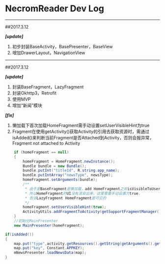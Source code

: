 # NecromReader Dev Log
---

##2017.3.12

***[update]***
 1. 初步封装BaseActivity，BasePresenter，BaseView
 2. 增加DrawerLayout，NavigationView


----------


##2017.3.12

***[update]***
1. 封装BaseFragment，LazyFragment
2. 封装Okhttp3，Retrofit
3. 使用MVP
4. 增加“新闻”模块

 ***[fix]***
 1. 懒加载下首次加载HomeFragment需手动设置setUserVisibleHint为true
 2. Fragment在使用getActivity()获取Activity的引用去获取资源时，需通过isAdded()来判断当前Fragment是否Attached到Activity，否则会报异常，Fragment not attached to Activity
```Java
    if (homeFragment == null)
    {
        homeFragment = HomeFragment.newInstance();
        Bundle bundle = new Bundle();
        bundle.putInt("titleId", R.string.app_name);
        bundle.putIntArray("newsType", newsType);
        homeFragment.setArguments(bundle);
        /**
         * 由于是BaseFragment是懒加载，add HomeFragment之前isVisibleToUser为false
         * 所以HomeFragment的UI没有渲染出来，这里需要手动设置为true，
         * 告诉LazyFragment HomeFragment是可见的
         */
        homeFragment.setUserVisibleHint(true);
        ActivityUtils.addFragmentToActivity(getSupportFragmentManager(), homeFragment, R.id.main_content);
    }
    //初始化MainPresenter
    new MainPresenter(homeFragment);
```

```Java
if(isAdded())
{
    map.put("type",activity.getResources().getString(getArguments().getInt("type")));
    map.put("key", Constant.APPKEY);
    mNewsPresenter.loadNewsData(map);
}
```





